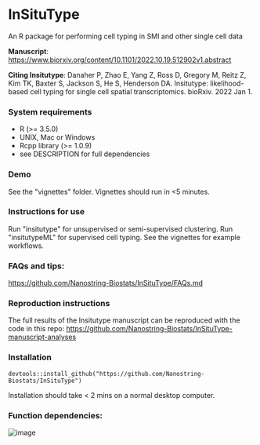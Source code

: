 # InSituType
 An R package for performing cell typing in SMI and other single cell data

**Manuscript**: https://www.biorxiv.org/content/10.1101/2022.10.19.512902v1.abstract

**Citing Insitutype**: Danaher P, Zhao E, Yang Z, Ross D, Gregory M, Reitz Z, Kim TK, Baxter S, Jackson S, He S, Henderson DA. Insitutype: likelihood-based cell typing for single cell spatial transcriptomics. bioRxiv. 2022 Jan 1.

### System requirements
- R (>= 3.5.0)
- UNIX, Mac or Windows
- Rcpp library (>= 1.0.9)
- see DESCRIPTION for full dependencies

### Demo
See the "vignettes" folder. Vignettes should run in <5 minutes. 

### Instructions for use
Run "insitutype" for unsupervised or semi-supervised clustering. Run "insitutypeML" for supervised cell typing. See the vignettes for example workflows. 

### FAQs and tips:
https://github.com/Nanostring-Biostats/InSituType/FAQs.md

### Reproduction instructions
The full results of the Insitutype manuscript can be reproduced with the code in this repo: https://github.com/Nanostring-Biostats/InSituType-manuscript-analyses

### Installation
```
devtools::install_github("https://github.com/Nanostring-Biostats/InSituType")
```
Installation should take < 2 mins on a normal desktop computer. 


### Function dependencies:
![image](https://user-images.githubusercontent.com/4357938/200046292-ba3e3453-b201-4776-b5f5-6bf3dfce6ec6.png)
